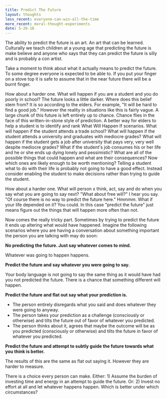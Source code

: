 ```yaml
---
title: Predict The Future
layout: thoughts
less_recent: everyone-can-win-all-the-time
more_recent: moral-thought-experiments
date: 5-26-16
---
```

The ability to predict the future is an art. An art that can be learned. Culturally we teach children at a young age that predicting the future is make believe and anyone who says that they can predict the future is silly and is probably a con artist.

Take a moment to think about what it actually means to predict the future. To some degree everyone is expected to be able to. If you put your finger on a stove top it is safe to assume that in the near future there will be a burnt finger.

How about a harder one. What will happen if you are a student and you do poorly in school? The future looks a little darker. Where does this belief stem from? It is so according to the elders. For example, "It will be hard to find a good job." However the reality in situations like this is fairly vague. A large chunk of this future is left entirely up to chance. Chance flies in the face of this written-in-stone style of prediction. A better way for elders to help a student is to identify and rank What Will Happen If scenarios. What will happen if the student attends a trade school? What will happen if the student attends a university and graduates with mediocre grades? What will happen if the student gets a job after university that pays very, very well despite mediocre grades? What if the student's job consumes his or her life and he or she ends up dying lonely and pessimistic? What are all of the possible things that could happen and what are their consequences? Now which ones are likely enough to be worth mentioning? Telling a student what to do with their life is probably not going to have a good effect. Instead consider enabling the student to make decisions rather than trying to guide the student.

How about a harder one. What will person x think, act, say and do when you say what you are going to say next? "What about free will?" I hear you say. "Of course there is no way to predict the future here." Hmmmm. What if your life depended on it? You could. In this case "predict the future" just means figure out the things that will happen more often than not.

Now comes the really tricky part. Sometimes by trying to predict the future it ends up altering what would have happened. Imagine the following scenarios where you are having a conversation about something important the person you are talking with may do soon:

**No predicting the future. Just say whatever comes to mind.**

Whatever was going to happen happens.

**Predict the future and say whatever you were going to say.**

Your body language is not going to say the same thing as it would have had you not predicted the future. There is a chance that something different will happen.

**Predict the future and flat out say what your prediction is.**

* The person entirely disregards what you said and does whatever they were going to anyway.
* The person takes your prediction as a challenge (consciously or otherwise) and tilts the future out of favor of whatever you predicted.
* The person thinks about it, agrees that maybe the outcome will be as you predicted (consciously or otherwise) and tilts the future in favor of whatever you predicted.

**Predict the future and attempt to subtly guide the future towards what you think is better.**

The results of this are the same as flat out saying it. However they are harder to measure.

<!-- Self fulfilling prophecies -->

There is a choice every person can make. Either: 1) Assume the burden of investing time and energy in an attempt to guide the future. Or: 2) Invest no effort at all and let whatever happens happen. Which is better under which circumstances?